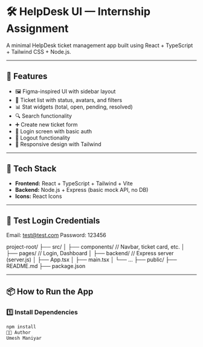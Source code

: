# 🛠️ HelpDesk UI — Internship Assignment

A minimal HelpDesk ticket management app built using React + TypeScript + Tailwind CSS + Node.js.

---

## 🚀 Features

- 🖼️ Figma-inspired UI with sidebar layout
- 🧾 Ticket list with status, avatars, and filters
- 📊 Stat widgets (total, open, pending, resolved)
- 🔍 Search functionality
- ➕ Create new ticket form
- 🔐 Login screen with basic auth
- 🚪 Logout functionality
- 🎨 Responsive design with Tailwind

---

## 🔧 Tech Stack

- **Frontend:** React + TypeScript + Tailwind + Vite
- **Backend:** Node.js + Express (basic mock API, no DB)
- **Icons:** React Icons

---

## 🧪 Test Login Credentials

Email: test@test.com
Password: 123456

project-root/
├── src/
│ ├── components/ // Navbar, ticket card, etc.
│ ├── pages/ // Login, Dashboard
│ ├── backend/ // Express server (server.js)
│ ├── App.tsx
│ ├── main.tsx
│ └── ...
├── public/
├── README.md
├── package.json



---

## 📦 How to Run the App

### 1️⃣ Install Dependencies

```bash
npm install
🧑‍💻 Author
Umesh Maniyar
